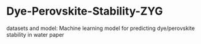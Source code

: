 # Dye-Perovskite-Stability-ZYG
datasets and model: Machine learning model for predicting dye/perovskite stability in water paper
